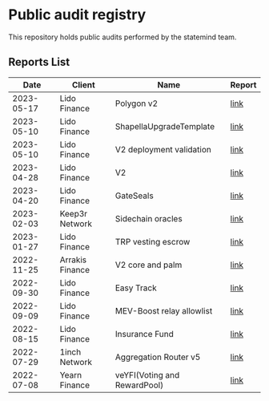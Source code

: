 # Public audit registry

This repository holds public audits performed by the statemind team.


## Reports List

Date | Client | Name | Report
---|---|---|---
2023-05-17 | Lido Finance | Polygon v2 | [link](Lido&#32;Finance/2023-05-17_Lido_Polygon_v2.pdf)
2023-05-10 | Lido Finance | ShapellaUpgradeTemplate | [link](Lido&#32;Finance/2023-05-10_Lido_ShapellaUpgradeTemplate.pdf)
2023-05-10 | Lido Finance | V2 deployment validation | [link](Lido&#32;Finance/2023-05-10_Lido_V2_deployment_validation.pdf)
2023-04-28 | Lido Finance | V2 | [link](Lido&#32;Finance/2023-04-28_Lido_V2.pdf)
2023-04-20 | Lido Finance | GateSeals | [link](Lido&#32;Finance/2023-04-20_Lido_GateSeals.pdf)
2023-02-03 | Keep3r Network | Sidechain oracles | [link](Keep3r&#32;Network/2023-02-03_Keep3r_Sidechain_oracles.pdf)
2023-01-27 | Lido Finance | TRP vesting escrow | [link](Lido&#32;Finance/2023-01-27_Lido_TRP_vesting_escrow.pdf)
2022-11-25 | Arrakis Finance | V2 core and palm | [link](Arrakis&#32;Finance/2022-11-25_Arrakis_V2_core_and_palm.pdf)
2022-09-30 | Lido Finance | Easy Track | [link](Lido&#32;Finance/2022-09-30_Lido_Easy_Track.pdf)
2022-09-09 | Lido Finance | MEV-Boost relay allowlist | [link](Lido&#32;Finance/2022-09-09_Lido_MEV-Boost_relay_allowlist.pdf)
2022-08-15 | Lido Finance | Insurance Fund | [link](Lido&#32;Finance/2022-08-15_Lido_Insurance_Fund.pdf)
2022-07-29 | 1inch Network | Aggregation Router v5 | [link](1inch&#32;Network/2022-07-29_1inch_Aggregation_Router_v5.pdf)
2022-07-08 | Yearn Finance | veYFI(Voting and RewardPool) | [link](Yearn&#32;Finance/2022-07-08_Yearn_veYFI(Voting_and_RewardPool).pdf)

